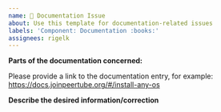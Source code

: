 ```yaml
---
name: 📝 Documentation Issue
about: Use this template for documentation-related issues
labels: 'Component: Documentation :books:'
assignees: rigelk
---
```


<!--
Please read FAQ.md and docs.joinpeertube.org first.
Please search among past open/closed issues for a similar one beforehand:
- https://github.com/Chocobozzz/PeerTube/issues?q=
- https://framacolibri.org/c/peertube

All done? Then please fill the following mandatory form to help us triage your issue.
-->

**Parts of the documentation concerned:**

Please provide a link to the documentation entry, for example: https://docs.joinpeertube.org/#/install-any-os

**Describe the desired information/correction**

<!--
Are you up to submit a pull request? Chances are, only a small edit is required, so give it a try:
- click "Edit this page" if on docs.joinpeertube.org
- edit https://github.com/Chocobozzz/PeerTube/blob/develop/support/doc/api/openapi.yaml if on https://docs.joinpeertube.org/api-rest-reference.html
-->
